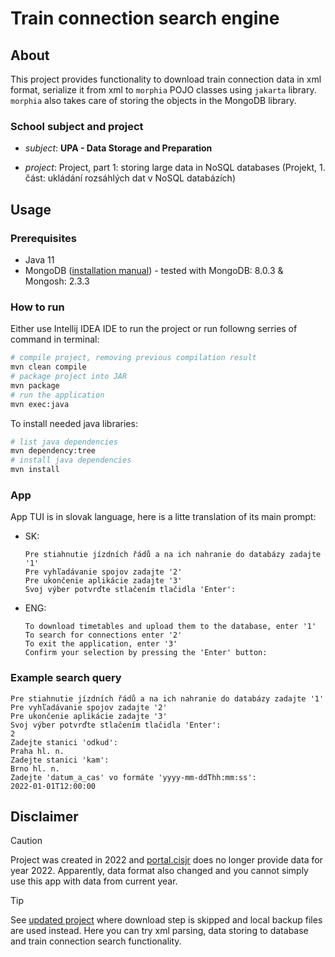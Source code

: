 # Train connection search engine

## About

This project provides functionality to download train connection data in xml format, serialize it from xml to `morphia` POJO classes using `jakarta` library. `morphia` also takes care of storing the objects in the MongoDB library.

### School subject and project
-   *subject*: **UPA - Data Storage and Preparation**

-   *project*: Project, part 1: storing large data in NoSQL databases (Projekt, 1. část: ukládání rozsáhlých dat v NoSQL databázích)

## Usage

### Prerequisites

- Java 11
- MongoDB ([installation manual](https://www.mongodb.com/docs/manual/tutorial/install-mongodb-on-ubuntu/#install-mongodb-community-edition)) - tested with MongoDB: 8.0.3 & Mongosh: 2.3.3

### How to run

Either use Intellij IDEA IDE to run the project or run followng serries of command in terminal:

```bash
# compile project, removing previous compilation result
mvn clean compile
# package project into JAR
mvn package
# run the application
mvn exec:java
```

To install needed java libraries:
```bash
# list java dependencies
mvn dependency:tree
# install java dependencies
mvn install
```

### App

App TUI is in slovak language, here is a litte translation of its main prompt:

- SK:
    ```plaintext
    Pre stiahnutie jízdních řádů a na ich nahranie do databázy zadajte '1'
    Pre vyhľadávanie spojov zadajte '2'
    Pre ukončenie aplikácie zadajte '3'
    Svoj výber potvrďte stlačením tlačidla 'Enter': 
    ```
- ENG:
    ```plaintext
    To download timetables and upload them to the database, enter '1'
    To search for connections enter '2'
    To exit the application, enter '3'
    Confirm your selection by pressing the 'Enter' button:
    ```

### Example search query

```plaintext
Pre stiahnutie jízdních řádů a na ich nahranie do databázy zadajte '1'
Pre vyhľadávanie spojov zadajte '2'
Pre ukončenie aplikácie zadajte '3'
Svoj výber potvrďte stlačením tlačidla 'Enter': 
2
Zadejte stanici 'odkud': 
Praha hl. n.
Zadejte stanici 'kam': 
Brno hl. n.
Zadejte 'datum_a_cas' vo formáte 'yyyy-mm-ddThh:mm:ss': 
2022-01-01T12:00:00
```

## Disclaimer

> [!CAUTION]
> Project was created in 2022 and [portal.cisjr](https://portal.cisjr.cz/pub/draha/celostatni/szdc/) does no longer provide data for year 2022. Apparently, data format also changed and you cannot simply use this app with data from current year.

> [!TIP]
> See [updated project](../update/) where download step is skipped and local backup files are used instead. Here you can try xml parsing, data storing to database and train connection search functionality.